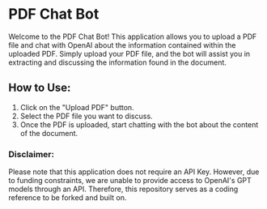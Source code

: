 
# PDF Chat Bot

Welcome to the PDF Chat Bot! This application allows you to upload a PDF file and chat with OpenAI about the information contained within the uploaded PDF. Simply upload your PDF file, and the bot will assist you in extracting and discussing the information found in the document.

## How to Use:
1. Click on the "Upload PDF" button.
2. Select the PDF file you want to discuss.
3. Once the PDF is uploaded, start chatting with the bot about the content of the document.
   
### Disclaimer:
Please note that this application does not require an API Key. However, due to funding constraints, we are unable to provide access to OpenAI's GPT models through an API. Therefore, this repository serves as a coding reference to be forked and built on.

